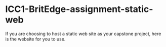 # ICC1-BritEdge-assignment-static-web

If you are choosing to host a static web site as your capstone project, here is the website for you to use.
